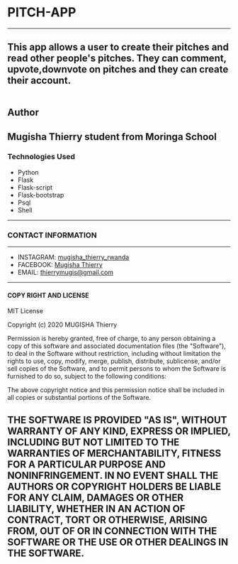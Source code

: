 # PITCH-APP
---
This app allows a user to create their pitches and read other people's pitches. They can comment, upvote,downvote on pitches and they can create their account. 
---
![]()
## Author
Mugisha Thierry student from Moringa School
---
### Technologies Used
- Python
- Flask
- Flask-script
- Flask-bootstrap
- Psql
- Shell
---

### CONTACT INFORMATION
---
- INSTAGRAM: [mugisha_thierry_rwanda](https://www.instagram.com)
- FACEBOOK: [Mugisha Thierry](https://www.facebook.com)
- EMAIL: [thierrymugis@gmail.com](https://www.gmail.com)
---
#### COPY RIGHT AND LICENSE

MIT License

Copyright (c) 2020 MUGISHA Thierry

Permission is hereby granted, free of charge, to any person obtaining a copy
of this software and associated documentation files (the "Software"), to deal
in the Software without restriction, including without limitation the rights
to use, copy, modify, merge, publish, distribute, sublicense, and/or sell
copies of the Software, and to permit persons to whom the Software is
furnished to do so, subject to the following conditions:

The above copyright notice and this permission notice shall be included in all
copies or substantial portions of the Software.

THE SOFTWARE IS PROVIDED "AS IS", WITHOUT WARRANTY OF ANY KIND, EXPRESS OR
IMPLIED, INCLUDING BUT NOT LIMITED TO THE WARRANTIES OF MERCHANTABILITY,
FITNESS FOR A PARTICULAR PURPOSE AND NONINFRINGEMENT. IN NO EVENT SHALL THE
AUTHORS OR COPYRIGHT HOLDERS BE LIABLE FOR ANY CLAIM, DAMAGES OR OTHER
LIABILITY, WHETHER IN AN ACTION OF CONTRACT, TORT OR OTHERWISE, ARISING FROM,
OUT OF OR IN CONNECTION WITH THE SOFTWARE OR THE USE OR OTHER DEALINGS IN THE
SOFTWARE.
----
